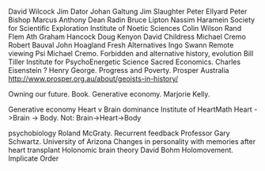 David Wilcock
Jim Dator
Johan Galtung
Jim Slaughter
Peter Ellyard
Peter Bishop
Marcus Anthony
Dean Radin
Bruce Lipton
Nassim Haramein
Society for Scientific Exploration
Institute of Noetic Sciences
Colin Wilson
Rand Flem Ath
Graham Hancock
Doug Kenyon
David Childress
Michael Cremo
Robert Bauval
John Hoagland
Fresh Alternatives
Ingo Swann
Remote viewing
Psi
Michael Cremo. Forbidden and alternative history, evolution
Bill Tiller
Institute for PsychoEnergetic Science
Sacred Economics. Charles Eisenstein ?
Henry George. Progress and Poverty. Prosper Australia
http://www.prosper.org.au/about/geoists-in-history/

Owning our future. Book. Generative economy. Marjorie Kelly.

Generative economy
Heart v Brain dominance
Institute of HeartMath
Heart ->Brain -> Body. Not: Brain->Heart->Body

psychobiology
Roland McGraty.
Recurrent feedback
Professor Gary Schwartz. University of Arizona
Changes in personality with memories after heart transplant
Holonomic brain theory
David Bohm
Holomovement. Implicate Order